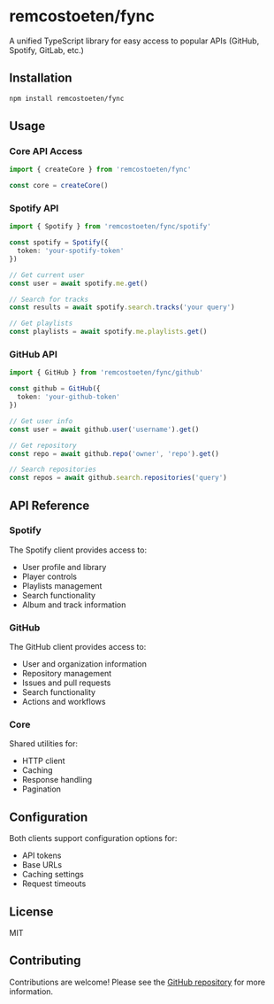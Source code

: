 # remcostoeten/fync

A unified TypeScript library for easy access to popular APIs (GitHub, Spotify, GitLab, etc.)

## Installation

```bash
npm install remcostoeten/fync
```

## Usage

### Core API Access

```typescript
import { createCore } from 'remcostoeten/fync'

const core = createCore()
```

### Spotify API

```typescript
import { Spotify } from 'remcostoeten/fync/spotify'

const spotify = Spotify({
  token: 'your-spotify-token'
})

// Get current user
const user = await spotify.me.get()

// Search for tracks
const results = await spotify.search.tracks('your query')

// Get playlists
const playlists = await spotify.me.playlists.get()
```

### GitHub API

```typescript
import { GitHub } from 'remcostoeten/fync/github'

const github = GitHub({
  token: 'your-github-token'
})

// Get user info
const user = await github.user('username').get()

// Get repository
const repo = await github.repo('owner', 'repo').get()

// Search repositories
const repos = await github.search.repositories('query')
```

## API Reference

### Spotify

The Spotify client provides access to:
- User profile and library
- Player controls
- Playlists management
- Search functionality
- Album and track information

### GitHub

The GitHub client provides access to:
- User and organization information
- Repository management
- Issues and pull requests
- Search functionality
- Actions and workflows

### Core

Shared utilities for:
- HTTP client
- Caching
- Response handling
- Pagination

## Configuration

Both clients support configuration options for:
- API tokens
- Base URLs
- Caching settings
- Request timeouts

## License

MIT

## Contributing

Contributions are welcome! Please see the [GitHub repository](https://github.com/remcostoeten/fync) for more information.
